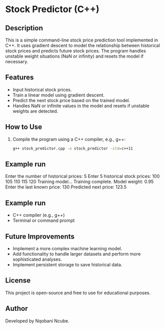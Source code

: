 # Stock Predictor (C++) 

## Description
This is a simple command-line stock price prediction tool implemented in C++. It uses gradient descent to model the relationship between historical stock prices and predicts future stock prices. The program handles unstable weight situations (NaN or infinity) and resets the model if necessary. 

## Features
- Input historical stock prices.
- Train a linear model using gradient descent.
- Predict the next stock price based on the trained model.
- Handles NaN or infinite values in the model and resets if unstable weights are detected. 

## How to Use
1. Compile the program using a C++ compiler, e.g., g++:
   ```sh
   g++ stock_predictor.cpp -o stock_predictor -std=c++11
## Example run 
   Enter the number of historical prices: 5
   Enter 5 historical stock prices:
   100
   105
   110
   115
   120
   Training model...
   Training complete. Model weight: 0.95
   Enter the last known price: 130
   Predicted next price: 123.5 
## Example run 
- C++ compiler (e.g., g++)
- Terminal or command prompt
  
## Future Improvements
- Implement a more complex machine learning model.
- Add functionality to handle larger datasets and perform more sophisticated analyses.
- Implement persistent storage to save historical data.
  
## License
This project is open-source and free to use for educational purposes.

## Author
Developed by Nqobani Ncube.
